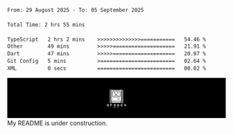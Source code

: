 <!--START_SECTION:waka-->

```txt
From: 29 August 2025 - To: 05 September 2025

Total Time: 2 hrs 55 mins

TypeScript   2 hrs 2 mins    >>>>>>>>>>>>>>===========   54.46 %
Other        49 mins         >>>>>====================   21.91 %
Dart         47 mins         >>>>>====================   20.97 %
Git Config   5 mins          >========================   02.64 %
XML          0 secs          =========================   00.02 %
```

<!--END_SECTION:waka-->

<img src="https://raw.githubusercontent.com/n3xta/image-hosting/main/img/202411032331174.png"/>
My README is under construction. 
